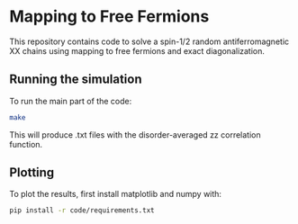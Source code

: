 # Mapping to Free Fermions
This repository contains code to solve a spin-1/2 random antiferromagnetic XX chains using mapping to free fermions and exact diagonalization.

## Running the simulation

To run the main part of the code:

```bash
make
```
This will produce .txt files with the disorder-averaged zz correlation function.

## Plotting

To plot the results, first install matplotlib and numpy with:

```bash
pip install -r code/requirements.txt
```
